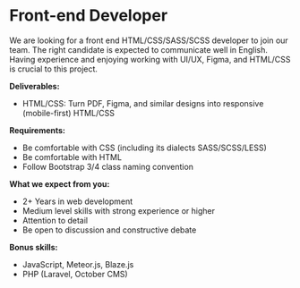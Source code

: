 # Front-end Developer

We are looking for a front end HTML/CSS/SASS/SCSS developer to join our team. The right candidate is expected to communicate well in English. Having experience and enjoying working with UI/UX, Figma, and HTML/CSS is crucial to this project.

__Deliverables:__

- HTML/CSS: Turn PDF, Figma, and similar designs into responsive (mobile-first) HTML/CSS

__Requirements:__

- Be comfortable with CSS (including its dialects SASS/SCSS/LESS)
- Be comfortable with HTML
- Follow Bootstrap 3/4 class naming convention

__What we expect from you:__

- 2+ Years in web development
- Medium level skills with strong experience or higher
- Attention to detail
- Be open to discussion and constructive debate

__Bonus skills:__

- JavaScript, Meteor.js, Blaze.js
- PHP (Laravel, October CMS)
